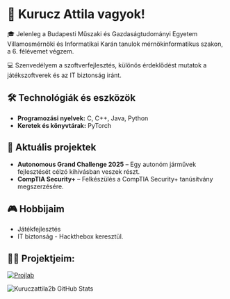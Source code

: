 # 👋 Kurucz Attila vagyok!

🎓 Jelenleg a Budapesti Műszaki és Gazdaságtudományi Egyetem Villamosmérnöki és Informatikai Karán tanulok mérnökinformatikus szakon, a 6. félévemet végzem.

💻 Szenvedélyem a szoftverfejlesztés, különös érdeklődést mutatok a játékszoftverek és az IT biztonság iránt.

## 🛠️ Technológiák és eszközök

- **Programozási nyelvek:** C, C++, Java, Python
- **Keretek és könyvtárak:** PyTorch

## 🚀 Aktuális projektek

- **Autonomous Grand Challenge 2025** – Egy autonóm járművek fejlesztését célzó kihívásban veszek részt.
- **CompTIA Security+** – Felkészülés a CompTIA Security+ tanúsítvány megszerzésére.

## 🎮 Hobbijaim

- Játékfejlesztés
- IT biztonság - Hackthebox
keresztül.

## 🧑‍💻 Projektjeim:

<p align="left">
  <a href="https://github.com/Kuruczattila2003/Hausaufgabe3">
    <img src="https://img.shields.io/badge/Helios-orange?style=for-the-badge" alt="Projlab">
  </a>
</p>

![Kuruczattila2b GitHub Stats](https://github-readme-stats.vercel.app/api?username=Kuruczattila2003&show_icons=true&title_color=fff&icon_color=79ff97&text_color=9f9f9f&bg_color=151515&include_all_commits=true)

